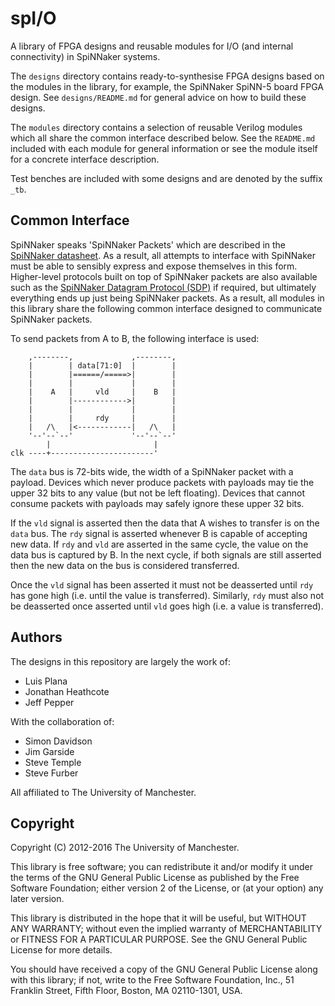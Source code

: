 spI/O
=====

A library of FPGA designs and reusable modules for I/O (and internal
connectivity) in SpiNNaker systems.

The `designs` directory contains ready-to-synthesise FPGA designs based on the
modules in the library, for example, the SpiNNaker SpiNN-5 board FPGA design.
See `designs/README.md` for general advice on how to build these designs.

The `modules` directory contains a selection of reusable Verilog modules which
all share the common interface described below. See the `README.md` included
with each module for general information or see the module itself for a concrete
interface description.

Test benches are included with some designs and are denoted by the suffix `_tb`.


Common Interface
----------------

SpiNNaker speaks 'SpiNNaker Packets' which are described in the [SpiNNaker
datasheet](http://spinnakermanchester.github.io/docs/SpiNN2DataShtV202.pdf).
As a result, all attempts to interface with SpiNNaker must be able to sensibly
express and expose themselves in this form. Higher-level protocols built on top
of SpiNNaker packets are also available such as the [SpiNNaker Datagram Protocol
(SDP)](http://spinnakermanchester.github.io/docs/spinn-app-4.pdf) if required,
but ultimately everything ends up just being SpiNNaker packets. As a result, all
modules in this library share the following common interface designed to
communicate SpiNNaker packets.

To send packets from A to B, the following interface is used:

	    ,--------,             ,--------,
	    |        | data[71:0]  |        |
	    |        |======/=====>|        |
	    |        |             |        |
	    |    A   |     vld     |    B   |
	    |        |------------>|        |
	    |        |             |        |
	    |        |     rdy     |        |
	    |   /\   |<------------|   /\   |
	    '--'--`--'             '--'--`--'
	        |                       |
	clk ----+-----------------------'

The `data` bus is 72-bits wide, the width of a SpiNNaker packet with a payload.
Devices which never produce packets with payloads may tie the upper 32 bits to
any value (but not be left floating). Devices that cannot consume packets with
payloads may safely ignore these upper 32 bits.

If the `vld` signal is asserted then the data that A wishes to transfer is on the
`data` bus. The `rdy` signal is asserted whenever B is capable of accepting new
data. If `rdy` and `vld` are asserted in the same cycle, the value on the data
bus is captured by B. In the next cycle, if both signals are still asserted then
the new data on the bus is considered transferred.

Once the `vld` signal has been asserted it must not be deasserted until `rdy`
has gone high (i.e. until the value is transferred). Similarly, `rdy` must also
not be deasserted once asserted until `vld` goes high (i.e. a value is
transferred).


Authors
-------

The designs in this repository are largely the work of:

* Luis Plana
* Jonathan Heathcote
* Jeff Pepper

With the collaboration of:

* Simon Davidson
* Jim Garside
* Steve Temple
* Steve Furber

All affiliated to The University of Manchester.


Copyright
---------

Copyright (C) 2012-2016 The University of Manchester.

This library is free software; you can redistribute it and/or
modify it under the terms of the GNU General Public License
as published by the Free Software Foundation; either version 2
of the License, or (at your option) any later version.

This library is distributed in the hope that it will be useful,
but WITHOUT ANY WARRANTY; without even the implied warranty of
MERCHANTABILITY or FITNESS FOR A PARTICULAR PURPOSE.  See the
GNU General Public License for more details.

You should have received a copy of the GNU General Public License
along with this library; if not, write to the Free Software
Foundation, Inc., 51 Franklin Street, Fifth Floor, Boston, MA  02110-1301, USA.
